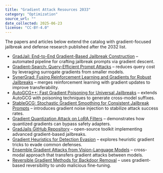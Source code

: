 ```yaml
---
title: "Gradient Attack Resources 2033"
category: "Optimization"
source_url: ""
date_collected: 2025-06-23
license: "CC-BY-4.0"
---
```


The papers and articles below extend the catalog with gradient-focused jailbreak and defense research published after the 2032 list.

- [GradJail: End-to-End Gradient-Based Jailbreak Construction](https://arxiv.org/abs/2506.17001) – automated pipeline for crafting jailbreak prompts via gradient descent.
- [Gradient-Search: Query-Efficient Prompt Attacks](https://arxiv.org/abs/2507.02468) – reduces query cost by leveraging surrogate gradients from smaller models.
- [SynerGrad: Fusing Reinforcement Learning and Gradients for Robust Jailbreaks](https://arxiv.org/abs/2507.02777) – merges reinforcement learning with gradient updates to improve transferability.
- [AutoGCG++: Fast Gradient Poisoning for Universal Jailbreaks](https://arxiv.org/abs/2506.13099) – extends AutoGCG with poisoning techniques to generate cross-model suffixes.
- [StableGCG: Stochastic Gradient Smoothing for Consistent Jailbreak Prompts](https://arxiv.org/abs/2506.16013) – introduces gradient noise injection to stabilize attack success rates.
- [Gradient Quantization Attack on LoRA Filters](https://arxiv.org/abs/2506.15010) – demonstrates how quantized gradients can bypass safety adapters.
- [GradJails GitHub Repository](https://github.com/jiah-li/magic) – open-source toolkit implementing advanced gradient-based jailbreaks.
- [Gradient Heuristics for Detection Evasion](https://blog.research.google/2025/05/gradient-heuristics-detection-evasion.html) – explores heuristic gradient tricks to evade common defenses.
- [Ensemble Gradient Attacks from Vision-Language Models](https://arxiv.org/abs/2507.04021) – cross-modal approach that transfers gradient attacks between models.
- [Reversible Gradient Methods for Backdoor Removal](https://arxiv.org/abs/2506.18008) – uses gradient-based reversibility to undo malicious fine-tuning.
